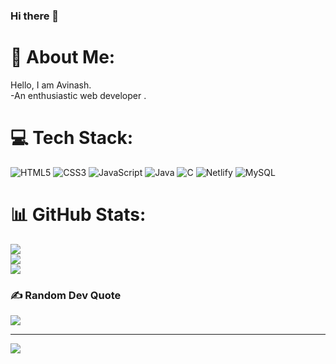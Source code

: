
### Hi there 👋
# 💫 About Me:
Hello, I am Avinash.<br>-An enthusiastic web developer .

<!--
**avinashyad01/avinashyad01** is a ✨ _special_ ✨ repository because its `README.md` (this file) appears on your GitHub profile.

Here are some ideas to get you started:
## 🌐 Socials:
[![Instagram](https://img.shields.io/badge/Instagram-%23E4405F.svg?logo=Instagram&logoColor=white)](https://www.instagram.com/avinash_yadav548/) [![LinkedIn](https://img.shields.io/badge/LinkedIn-%230077B5.svg?logo=linkedin&logoColor=white)](https://www.linkedin.com/in/avinash-yadav-62465a249/) 

- 🔭 I’m currently working on ...
- 🌱 I’m currently learning ... **JavaScript, React**
- 👯 I’m looking to collaborate on ...
- 🤔 I’m looking for help with ...
- 💬 Ask me about ...
- 📫 How to reach me: ...
- 😄 Pronouns: ...
- ⚡ Fun fact: ...
-->
# 💻 Tech Stack:
 ![HTML5](https://img.shields.io/badge/html5-%23E34F26.svg?style=for-the-badge&logo=html5&logoColor=white) ![CSS3](https://img.shields.io/badge/css3-%231572B6.svg?style=for-the-badge&logo=css3&logoColor=white) ![JavaScript](https://img.shields.io/badge/javascript-%23323330.svg?style=for-the-badge&logo=javascript&logoColor=%23F7DF1E) ![Java](https://img.shields.io/badge/java-%23ED8B00.svg?style=for-the-badge&logo=java&logoColor=white)  ![C](https://img.shields.io/badge/c-%2300599C.svg?style=for-the-badge&logo=c&logoColor=white) ![Netlify](https://img.shields.io/badge/netlify-%23000000.svg?style=for-the-badge&logo=netlify&logoColor=#00C7B7)  ![MySQL](https://img.shields.io/badge/mysql-%2300f.svg?style=for-the-badge&logo=mysql&logoColor=white) 
# 📊 GitHub Stats:
![](https://github-readme-stats.vercel.app/api?username=amitver01&theme=dark&hide_border=false&include_all_commits=true&count_private=false)<br/>
![](https://github-readme-streak-stats.herokuapp.com/?user=amitver01&theme=dark&hide_border=false)<br/>
![](https://github-readme-stats.vercel.app/api/top-langs/?username=amitver01&theme=dark&hide_border=false&include_all_commits=true&count_private=false&layout=compact)


### ✍️ Random Dev Quote
![](https://quotes-github-readme.vercel.app/api?type=horizontal&theme=radical)

---
[![](https://visitcount.itsvg.in/api?id=amitver01&icon=0&color=0)](https://visitcount.itsvg.in)

<!-- Proudly created with GPRM ( https://gprm.itsvg.in ) -->

